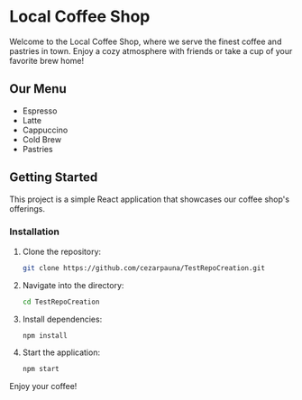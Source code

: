 # Local Coffee Shop

Welcome to the Local Coffee Shop, where we serve the finest coffee and pastries in town. Enjoy a cozy atmosphere with friends or take a cup of your favorite brew home!

## Our Menu
- Espresso
- Latte
- Cappuccino
- Cold Brew
- Pastries

## Getting Started
This project is a simple React application that showcases our coffee shop's offerings.

### Installation
1. Clone the repository:
   ```bash
   git clone https://github.com/cezarpauna/TestRepoCreation.git
   ```
2. Navigate into the directory:
   ```bash
   cd TestRepoCreation
   ```
3. Install dependencies:
   ```bash
   npm install
   ```
4. Start the application:
   ```bash
   npm start
   ```

Enjoy your coffee!